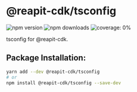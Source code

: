 # @reapit-cdk/tsconfig


![npm version](https://img.shields.io/npm/v/@reapit-cdk/tsconfig) ![npm downloads](https://img.shields.io/npm/dm/@reapit-cdk/tsconfig) ![coverage: 0%](https://img.shields.io/badge/coverage-0%-red)

tsconfig for @reapit-cdk.

## Package Installation:

```sh
yarn add --dev @reapit-cdk/tsconfig
# or
npm install @reapit-cdk/tsconfig --save-dev
```